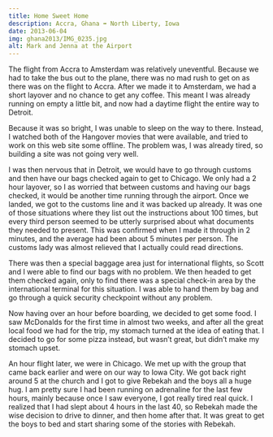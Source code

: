 ```yaml
---
title: Home Sweet Home
description: Accra, Ghana ➡️ North Liberty, Iowa
date: 2013-06-04
img: ghana2013/IMG_0235.jpg
alt: Mark and Jenna at the Airport
---
```


The flight from Accra to Amsterdam was relatively uneventful. Because we had to take the bus out to the plane, there was no mad rush to get on as there was on the flight to Accra. After we made it to Amsterdam, we had a short layover and no chance to get any coffee. This meant I was already running on empty a little bit, and now had a daytime flight the entire way to Detroit.

Because it was so bright, I was unable to sleep on the way to there. Instead, I watched both of the Hangover movies that were available, and tried to work on this web site some offline. The problem was, I was already tired, so building a site was not going very well.  

I was then nervous that in Detroit, we would have to go through customs and then have our bags checked again to get to Chicago. We only had a 2 hour layover, so I as worried that between customs and having our bags checked, it would be another time running through the airport. Once we landed, we got to the customs line and it was backed up already. It was one of those situations where they list out the instructions about 100 times, but every third person seemed to be utterly surprised about what documents they needed to present. This was confirmed when I made it through in 2 minutes, and the average had been about 5 minutes per person. The customs lady was almost relieved that I actually could read directions.

There was then a special baggage area just for international flights, so Scott and I were able to find our bags with no problem. We then headed to get them checked again, only to find there was a special check-in area by the international terminal for this situation. I was able to hand them by bag and go through a quick security checkpoint without any problem.

Now having over an hour before boarding, we decided to get some food. I saw McDonalds for the first time in almost two weeks, and after all the great local food we had for the trip, my stomach turned at the idea of eating that. I decided to go for some pizza instead, but wasn’t great, but didn’t make my stomach upset.

An hour flight later, we were in Chicago. We met up with the group that came back earlier and were on our way to Iowa City. We got back right around 5 at the church and I got to give Rebekah and the boys all a huge hug. I am pretty sure I had been running on adrenaline for the last few hours, mainly because once I saw everyone, I got really tired real quick. I realized that I had slept about 4 hours in the last 40, so Rebekah made the wise decision to drive to dinner, and then home after that. It was great to get the boys to bed and start sharing some of the stories with Rebekah.